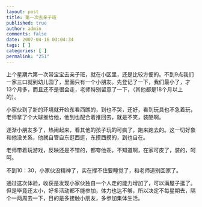 ```yaml
---
layout: post
title: 第一次去亲子班
published: true
author: admin
comments: false
date: 2007-04-16 03:04:34
tags: [ ]
categories: [ ]
permalink: "251"
---
```

上个星期六第一次带宝宝去亲子班，就在小区里，还是比较方便的。不到9点我们一家三口就到幼儿园了，里面只有一个小朋友。先登记了一下，我们最小了，才13个月多，而且还不是很会走，老师特别留意了一下，（其他都是18个月以上的）。


  


小家伙到了新的环境就开始东看西瞧的，到也不哭，还好，看到玩具也不急着玩，老师拿了个大球推给他，他到也配合着推回去，就是不笑，装酷啊。


  


逐渐小朋友多了，热闹起来，看其他的孩子玩的可疯了，跑来跑去的。这一切好象和他没关系，他就自管自东逛西逛，东摸西摸的，到也自在。


  


老师带着玩游戏，反映还是不错的，都夸他乖，不知道啊，在家可皮了，装的，呵呵。


  


不到10：30，小家伙没精神了，实在撑不住要睡觉了，和老师道别回家了。


  


通过这次体验，收获是发现小家伙独自一个人走的能力增加了，可以满屋子逛了。但是毕竟还太小，好多活动都不能参加，体力也达不够，所以决定不每星期去，隔个一两周去一下，目的是多接触小朋友，多参加集体生活。
